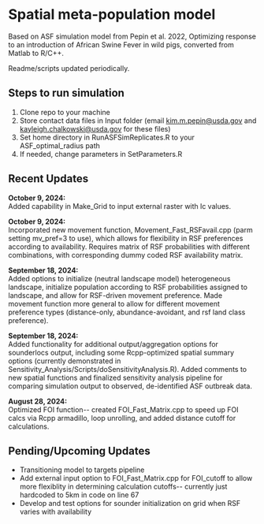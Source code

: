 # Spatial meta-population model   

Based on ASF simulation model from Pepin et al. 2022, Optimizing response to an introduction of African Swine Fever in wild pigs, converted from Matlab to R/C++.    

Readme/scripts updated periodically.    

## Steps to run simulation
1. Clone repo to your machine
2. Store contact data files in Input folder (email kim.m.pepin@usda.gov and kayleigh.chalkowski@usda.gov for these files)
3. Set home directory in RunASFSimReplicates.R to your ASF_optimal_radius path
4. If needed, change parameters in SetParameters.R

## Recent Updates
**October 9, 2024:**  
Added capability in Make_Grid to input external raster with lc values.

**October 9, 2024:**  
Incorporated new movement function, Movement_Fast_RSFavail.cpp (parm setting mv_pref=3 to use), which allows for flexibility in RSF preferences according to availability. Requires matrix of RSF probabilities with different combinations, with corresponding dummy coded RSF availability matrix.

**September 18, 2024:**   
Added options to initialize (neutral landscape model) heterogeneous landscape, initialize population according to RSF probabilities assigned to landscape, and allow for RSF-driven movement preference. Made movement function more general to allow for different movement preference types (distance-only, abundance-avoidant, and rsf land class preference).    

**September 18, 2024:**    
Added functionality for additional output/aggregation options for sounderlocs output, including some Rcpp-optimized spatial summary options (currently demonstrated in Sensitivity_Analysis/Scripts/doSensitivityAnalysis.R). Added comments to new spatial functions and finalized sensitivity analysis pipeline for comparing simulation output to observed, de-identified ASF outbreak data.    
    
**August 28, 2024:**    
Optimized FOI function-- created FOI_Fast_Matrix.cpp to speed up FOI calcs via Rcpp armadillo, loop unrolling, and added distance cutoff for calculations.

## Pending/Upcoming Updates
* Transitioning model to targets pipeline
* Add external input option to FOI_Fast_Matrix.cpp for FOI_cutoff to allow more flexiblity in determining calculation cutoffs-- currently just hardcoded to 5km in code on line 67
* Develop and test options for sounder initialization on grid when RSF varies with availability




